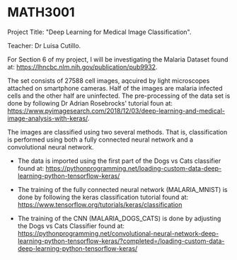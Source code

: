 # MATH3001
Project Title: "Deep Learning for Medical Image Classification".

Teacher: Dr Luisa Cutillo.

For Section 6 of my project, I will be investigating the Malaria Dataset found at: https://lhncbc.nlm.nih.gov/publication/pub9932.

The set consists of 27588 cell images, aqcuired by light microscopes attached on smartphone cameras. Half of the images are malaria infected cells and the other half are uninfected. The pre-processing of the data set is done by following Dr Adrian Rosebrocks' tutorial foun at: https://www.pyimagesearch.com/2018/12/03/deep-learning-and-medical-image-analysis-with-keras/. 

The images are classified using two several methods. That is, classification is performed using both a fully connected neural network and a convolutional neural network. 

* The data is imported using the first part of the Dogs vs Cats classifier found at: https://pythonprogramming.net/loading-custom-data-deep-learning-python-tensorflow-keras/

* The training of the fully connected neural network (MALARIA_MNIST) is done by following the keras classification tutorial found at: https://www.tensorflow.org/tutorials/keras/classification

* The training of the CNN (MALARIA_DOGS_CATS) is done by adjusting the Dogs vs Cats Classifier found at: https://pythonprogramming.net/convolutional-neural-network-deep-learning-python-tensorflow-keras/?completed=/loading-custom-data-deep-learning-python-tensorflow-keras/
